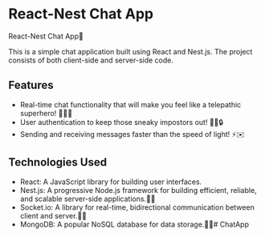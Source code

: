 # React-Nest Chat App

React-Nest Chat App🚀

This is a simple chat application built using React and Nest.js. The project consists of both client-side and server-side code.

## Features

- Real-time chat functionality that will make you feel like a telepathic superhero! 🦸‍♂️💬
- User authentication to keep those sneaky impostors out! 🕵️‍♀️🔒
- Sending and receiving messages faster than the speed of light! ⚡️✉️

## Technologies Used

- React: A JavaScript library for building user interfaces.
- Nest.js: A progressive Node.js framework for building efficient, reliable, and scalable server-side applications.🚀🔥
- Socket.io: A library for real-time, bidirectional communication between client and server.🧠💡
- MongoDB: A popular NoSQL database for data storage.🤫🔐# ChatApp
